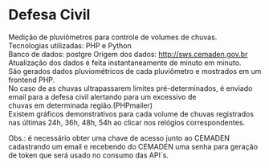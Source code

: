# Defesa Civil
Medição de pluviômetros para controle de volumes de chuvas.<br>
Tecnologias utilizadas: PHP e Python<br>
Banco de dados: postgre
Origem dos dados: http://sws.cemaden.gov.br <br>
Atualização dos dados é feita instantaneamente de minuto em minuto.<br>
São gerados dados pluviométricos de cada pluviômetro e mostrados em um frontend PHP. <br>
No caso de as chuvas ultrapassarem limites pré-determinados, é enviado email para a defesa civil alertando para um excessivo de<br>
 chuvas em determinada região.(PHPmailer)<br>
Existem gráficos demonstrativos para cada volume de chuvas registrados nas últimas 24h, 36h, 48h, 54h ao clicar nos relógios correspondentes. <br>

Obs.: é necessário obter uma chave de acesso junto ao CEMADEN cadastrando um email e recebendo do CEMADEN uma senha para geração <br>
de token que será usado no consumo das API´s.



